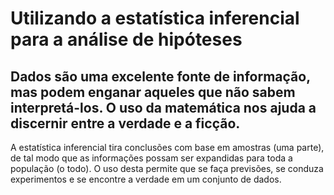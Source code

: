 # Utilizando a estatística inferencial para a análise de hipóteses

## Dados são uma excelente fonte de informação, mas podem enganar aqueles que não sabem interpretá-los. O uso da matemática nos ajuda a discernir entre a verdade e a ficção.

A estatística inferencial tira conclusões com base em amostras (uma parte), de tal modo que as informações possam ser expandidas para toda a população (o todo). O uso desta permite que se faça previsões, se conduza experimentos e se encontre a verdade em um conjunto de dados. 
